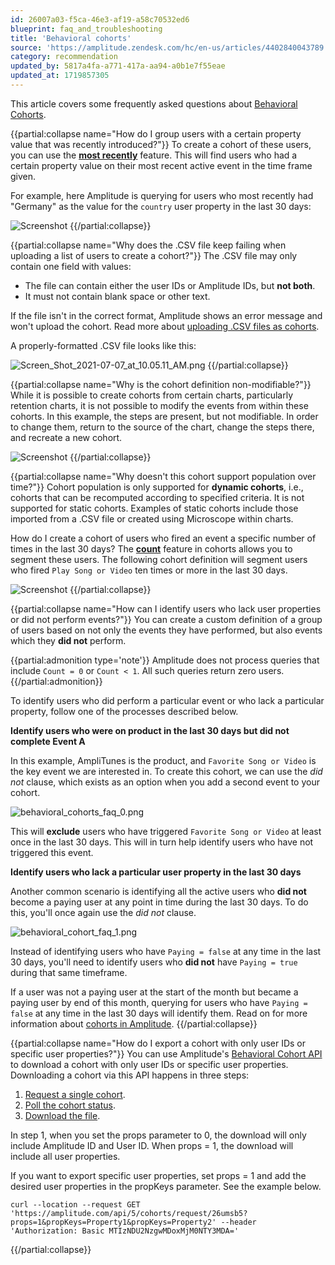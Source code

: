 ```yaml
---
id: 26007a03-f5ca-46e3-af19-a58c70532ed6
blueprint: faq_and_troubleshooting
title: 'Behavioral cohorts'
source: 'https://amplitude.zendesk.com/hc/en-us/articles/4402840043789'
category: recommendation
updated_by: 5817a4fa-a771-417a-aa94-a0b1e7f55eae
updated_at: 1719857305
---
```

This article covers some frequently asked questions about [Behavioral Cohorts](/docs/analytics/behavioral-cohorts).


{{partial:collapse name="How do I group users with a certain property value that was recently introduced?"}}
To create a cohort of these users, you can use the [**most recently**](/docs/analytics/define-cohort#user-property-clauses) feature. This will find users who had a certain property value on their most recent active event in the time frame given.

For example, here Amplitude is querying for users who most recently had "Germany" as the value for the `country` user property in the last 30 days:

![Screenshot](/docs/output/img/faq/screenshot.png)
{{/partial:collapse}}


{{partial:collapse name="Why does the .CSV file keep failing when uploading a list of users to create a cohort?"}}
The .CSV file may only contain one field with values:

* The file can contain either the user IDs or Amplitude IDs, but **not both**.
* It must not contain blank space or other text.

If the file isn't in the correct format, Amplitude shows an error message and won't upload the cohort. Read more about [uploading .CSV files as cohorts](/docs/data/csv-import-export).

A properly-formatted .CSV file looks like this:

![Screen_Shot_2021-07-07_at_10.05.11_AM.png](/docs/output/img/faq/screen-shot-2021-07-07-at-10-05-11-am-png.png)
{{/partial:collapse}}


{{partial:collapse name="Why is the cohort definition non-modifiable?"}}
While it is possible to create cohorts from certain charts, particularly retention charts, it is not possible to modify the events from within these cohorts. In this example, the steps are present, but not modifiable. In order to change them, return to the source of the chart, change the steps there, and recreate a new cohort.

![Screenshot](/docs/output/img/faq/screenshot.png)
{{/partial:collapse}}


{{partial:collapse name="Why doesn't this cohort support population over time?"}}
Cohort population is only supported for **dynamic cohorts**, i.e., cohorts that can be recomputed according to specified criteria. It is not supported for static cohorts. Examples of static cohorts include those imported from a .CSV file or created using Microscope within charts.

How do I create a cohort of users who fired an event a specific number of times in the last 30 days?
The [**count**](/docs/analytics/behavioral-cohorts) feature in cohorts allows you to segment these users. The following cohort definition will segment users who fired `Play Song or Video` ten times or more in the last 30 days.

![Screenshot](/docs/output/img/faq/screenshot.png)
{{/partial:collapse}}

{{partial:collapse name="How can I identify users who lack user properties or did not perform events?"}}
You can create a custom definition of a group of users based on not only the events they have performed, but also events which they **did not** perform.

{{partial:admonition type='note'}}
Amplitude does not process queries that include `Count = 0` or `Count < 1`. All such queries return zero users.
{{/partial:admonition}}

To identify users who did perform a particular event or who lack a particular property, follow one of the processes described below.

**Identify users who were on product in the last 30 days but did not complete Event A**

In this example, AmpliTunes is the product, and `Favorite Song or Video` is the key event we are interested in. To create this cohort, we can use the *did not* clause, which exists as an option when you add a second event to your cohort.

![behavioral_cohorts_faq_0.png](/docs/output/img/faq/behavioral-cohorts-faq-0-png.png)

This will **exclude** users who have triggered `Favorite Song or Video` at least once in the last 30 days. This will in turn help identify users who have not triggered this event.

**Identify users who lack a particular user property in the last 30 days** 

Another common scenario is identifying all the active users who **did not** become a paying user at any point in time during the last 30 days. To do this, you'll once again use the *did not* clause.

![behavioral_cohort_faq_1.png](/docs/output/img/faq/behavioral-cohort-faq-1-png.png)

Instead of identifying users who have `Paying = false` at any time in the last 30 days, you'll need to identify users who **did not** have `Paying
 = true` during that same timeframe. 

If a user was not a paying user at the start of the month but became a paying user by end of this month, querying for users who have `Paying = false` at any time in the last 30 days will identify them. Read on for more information about [cohorts in Amplitude](/docs/analytics/behavioral-cohorts).
{{/partial:collapse}}


{{partial:collapse name="How do I export a cohort with only user IDs or specific user properties?"}}
You can use Amplitude's [Behavioral Cohort API](/docs/apis/analytics/behavioral-cohorts) to download a cohort with only user IDs or specific user properties. Downloading a cohort via this API happens in three steps:

1. [Request a single cohort](/docs/apis/analytics/behavioral-cohorts#get-one-cohort).
2. [Poll the cohort status](/docs/apis/analytics/behavioral-cohorts#get-request-status).
3. [Download the file](/docs/apis/analytics/behavioral-cohorts#download-cohort).

In step 1, when you set the props parameter to 0, the download will only include Amplitude ID and User ID. When props = 1, the download will include all user properties.

If you want to export specific user properties, set props = 1 and add the desired user properties in the propKeys parameter. See the example below.

```curl
curl --location --request GET 'https://amplitude.com/api/5/cohorts/request/26umsb5?props=1&propKeys=Property1&propKeys=Property2' --header 'Authorization: Basic MTIzNDU2NzgwMDoxMjM0NTY3MDA='
```
{{/partial:collapse}}
